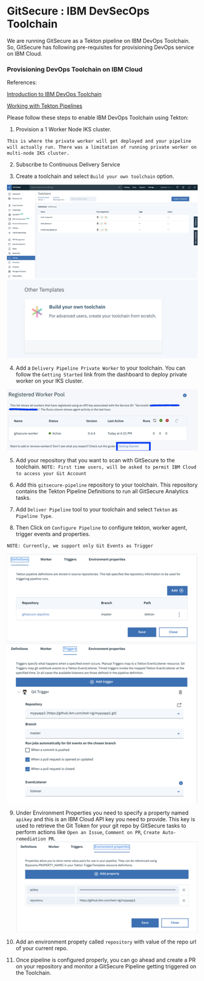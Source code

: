 # GitSecure : IBM DevSecOps Toolchain

We are running GitSecure as a Tekton pipeline on IBM DevOps Toolchain. So, GitSecure has following pre-requisites for provisioning DevOps service on IBM Cloud.

### Provisioning DevOps Toolchain on IBM Cloud
References:

<a href ="https://www.ibm.com/cloud/blog/announcements/build-and-deliver-using-tekton-enabled-pipelines">Introduction to IBM DevOps Toolchain</a>

<a href="https://cloud.ibm.com/docs/ContinuousDelivery?topic=ContinuousDelivery-tekton-pipelines&locale=se">Working with Tekton Pipelines </a>


Please follow these steps to enable IBM DevOps Toolchain using Tekton:

1. Provision a 1 Worker Node IKS cluster. 
```
This is where the private worker will get deployed and your pipeline  will actually run. There was a limitation of running private worker on multi-node IKS cluster.
```

2. Subscribe to Continuous Delivery Service

3. Create a toolchain and select `Build your own toolchain` option.

![Alt text](./media/create-toolchain.png?raw=true "Create Toolchain")
![Alt text](./media/toolchain-type.png?raw=true "Toolchain Type")

4. Add a `Delivery Pipeline Private Worker` to your toolchain. You can follow the `Getting Started` link from the dashboard to deploy private worker on your IKS cluster.

![Alt text](./media/worker-agent.png?raw=true "Deploy Worker Agent")

5. Add your repository that you want to scan with GitSecure to the toolchain. 
`NOTE: First time users, will be asked to permit IBM Cloud to access your Git Account`

6. Add this `gitsecure-pipeline` repository to your toolchain. This repository contains the Tekton Pipeline Definitions to run all GitSecure Analytics tasks.

7. Add `Deliver Pipeline` tool to your toolchain and select `Tekton` as `Pipeline Type`.

8. Then Click on `Configure Pipeline` to configure tekton, worker agent, trigger events and properties.
```
NOTE: Currently, we support only Git Events as Trigger
```
![Alt text](./media/GitSecure-Definitions.png?raw=true "Definition Tab")
![Alt text](./media/GitSecure-Trigger.png?raw=true "Trigger Tab")

9. Under Environment Properties you need to specify a property named `apikey` and this is an IBM Cloud API key you need to provide. This key is used to retrieve the Git Token for your git repo by GitSecure tasks to perform actions like `Open an Issue`, `Comment on PR`, `Create Auto-remediation PR`.
![Alt text](./media/GitSecure-Properties.png?raw=true "Properties Tab")

10. Add an environment propety called `repository` with value of the repo url of your current repo.

11. Once pipeline is configured properly, you can go ahead and create a PR on your repository and monitor a GitSecure Pipeline getting triggered on the Toolchain.

